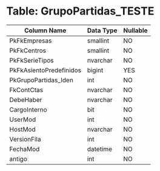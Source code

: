 # Table: GrupoPartidas_TESTE

| Column Name | Data Type | Nullable |
|-------------|-----------|----------|
| PkFkEmpresas | smallint | NO |
| PkFkCentros | smallint | NO |
| PkFkSerieTipos | nvarchar | NO |
| PkFkAsientoPredefinidos | bigint | YES |
| PkGrupoPartidas_Iden | int | NO |
| FkContCtas | nvarchar | NO |
| DebeHaber | nvarchar | NO |
| CargoInterno | bit | NO |
| UserMod | int | NO |
| HostMod | nvarchar | NO |
| VersionFila | int | NO |
| FechaMod | datetime | NO |
| antigo | int | NO |
